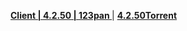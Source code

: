 **[Client | 4.2.50 | 123pan ](https://www.123pan.com/s/HoqUVv-m8SBA.html)** | **[4.2.50Torrent](https://1drv.ms/u/s!AgOdXGdmrAN9gVBTN4_trcZhe1sI)**
